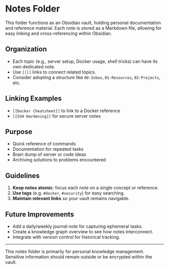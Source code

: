# Notes Folder

This folder functions as an Obsidian vault, holding personal documentation and reference material. Each note is stored as a Markdown file, allowing for easy linking and cross-referencing within Obsidian.

## Organization
- Each topic (e.g., server setup, Docker usage, shell tricks) can have its own dedicated note.
- Use `[[]]` links to connect related topics.
- Consider adopting a structure like `00-Inbox`, `01-Resources`, `02-Projects`, etc.

## Linking Examples
- `[[Docker Cheatsheet]]` to link to a Docker reference
- `[[SSH Hardening]]` for secure server notes

## Purpose
- Quick reference of commands
- Documentation for repeated tasks
- Brain dump of server or code ideas
- Archiving solutions to problems encountered

## Guidelines
1. **Keep notes atomic**: focus each note on a single concept or reference.
2. **Use tags** (e.g. `#docker`, `#security`) for easy searching.
3. **Maintain relevant links** so your vault remains navigable.

## Future Improvements
- Add a daily/weekly journal note for capturing ephemeral tasks.
- Create a knowledge graph overview to see how notes interconnect.
- Integrate with version control for historical tracking.

---

This notes folder is primarily for personal knowledge management. Sensitive information should remain outside or be encrypted within the vault.


